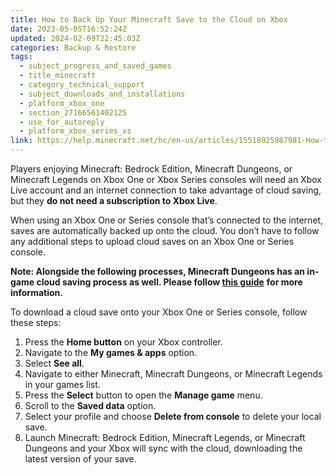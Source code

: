 ```yaml
---
title: How to Back Up Your Minecraft Save to the Cloud on Xbox
date: 2023-05-05T16:52:24Z
updated: 2024-02-09T22:45:03Z
categories: Backup & Restore
tags:
  - subject_progress_and_saved_games
  - title_minecraft
  - category_technical_support
  - subject_downloads_and_installations
  - platform_xbox_one
  - section_27166561402125
  - use_for_autoreply
  - platform_xbox_series_xs
link: https://help.minecraft.net/hc/en-us/articles/15518925987981-How-to-Back-Up-Your-Minecraft-Save-to-the-Cloud-on-Xbox
---
```


Players enjoying Minecraft: Bedrock Edition, Minecraft Dungeons, or Minecraft Legends on Xbox One or Xbox Series consoles will need an Xbox Live account and an internet connection to take advantage of cloud saving, but they **do not need a subscription to Xbox Live**.

When using an Xbox One or Series console that’s connected to the internet, saves are automatically backed up onto the cloud. You don’t have to follow any additional steps to upload cloud saves on an Xbox One or Series console.

**Note: Alongside the following processes, Minecraft Dungeons has an in-game cloud saving process as well. Please follow [this guide](../Minecraft-Dungeons/Upload-and-Download-Heroes-to-the-Cloud-in-Minecraft-Dungeons.md)** **for more information.**

To download a cloud save onto your Xbox One or Series console, follow these steps: 

1.  Press the **Home button** on your Xbox controller.
2.  Navigate to the **My games & apps** option.
3.  Select **See all**.
4.  Navigate to either Minecraft, Minecraft Dungeons, or Minecraft Legends in your games list.
5.  Press the **Select** button to open the **Manage game** menu.
6.  Scroll to the **Saved data** option.
7.  Select your profile and choose **Delete from console** to delete your local save.
8.  Launch Minecraft: Bedrock Edition, Minecraft Legends, or Minecraft Dungeons and your Xbox will sync with the cloud, downloading the latest version of your save.
